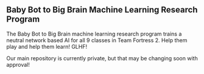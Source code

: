 ## Baby Bot to Big Brain Machine Learning Research Program

The Baby Bot to Big Brain machine learning research program trains a neutral network based AI for all 9 classes in Team Fortress 2. Help them play and help them learn! GLHF!

Our main repository is currently private, but that may be changing soon with approval!
